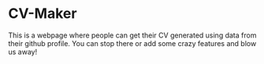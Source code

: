 # CV-Maker
This is a webpage where people can get their CV generated using data from their github profile. You can stop there or add some crazy features and blow us away!
